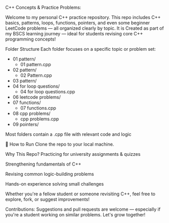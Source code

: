 C++ Concepts & Practice Problems:

Welcome to my personal C++ practice repository.
This repo includes C++ basics, patterns, loops, functions, pointers, and even some beginner LeetCode problems — all organized clearly by topic.
It is Created as part of my BSCS learning journey — ideal for students revising core C++ programming concepts!

 Folder Structure
Each folder focuses on a specific topic or problem set:

- 01 pattern/
  - 01 pattern.cpp
- 02 pattern/
  - 02 Pattern.cpp
- 03 pattern/
- 04 for loop questions/
  - 04 for loop questions.cpp
- 06 leetcode problems/
- 07 functions/
  - 07 functions.cpp
- 08 cpp problems/
  - cpp problems.cpp
- 09 pointers/

Most folders contain a .cpp file with relevant code and logic


🚀 How to Run
Clone the repo to your local machine.


Why This Repo?
Practicing for university assignments & quizzes

Strengthening fundamentals of C++

Revising common logic-building problems

Hands-on experience solving small challenges

Whether you're a fellow student or someone revisiting C++, feel free to explore, fork, or suggest improvements!

Contributions:
Suggestions and pull requests are welcome — especially if you're a student working on similar problems. Let's grow together!

